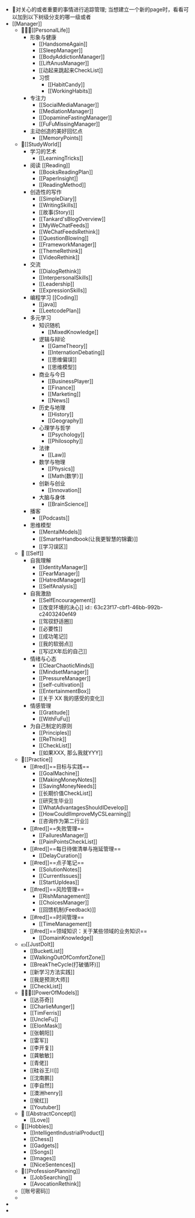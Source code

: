 - 🧱对关心的或者重要的事情进行追踪管理; 当想建立一个新的page时，看看可以加到以下树级分支的哪一级或者
- [[Manager]]
	- 👨🏼‍🎓[[PersonalLife]]
		- 形象与健康
			- [[HandsomeAgain]]
			- [[SleepManager]]
			- [[BodyAddictionManager]]
			- [[LiftAnusManager]]
			- [[动起来跳起来CheckList]]
			- 习惯
				- [[HabitCandy]]
				- [[WorkingHabits]]
		- 专注力
			- [[SocialMediaManager]]
			- [[MediationManager]]
			- [[DopamineFastingManager]]
			- [[FuFuMissingManager]]
		- 主动创造的美好回忆点
			- [[MemoryPoints]]
	- 👔[[StudyWorld]]
		- 学习的艺术
			- [[LearningTricks]]
		- 阅读 [[Reading]]
			- [[BooksReadingPlan]]
			- [[PaperInsight]]
			- [[ReadingMethod]]
		- 创造性的写作
			- [[SimpleDiary]]
			- [[WritingSkills]]
			- [[故事(Story)]]
			- [[Tankard'sBlogOverview]]
			- [[MyWeChatFeeds]]
			- [[WeChatFeedsRethink]]
			- [[QuestionBlowing]]
			- [[FrameworkManager]]
			- [[ThemeRethink]]
			- [[VideoRethink]]
		- 交流
			- [[DialogRethink]]
			- [[InterpersonalSkills]]
			- [[Leadership]]
			- [[ExpressionSkills]]
		- 编程学习 [[Coding]]
			- [[java]]
			- [[LeetcodePlan]]
		- 多元学习
			- 知识随机
				- [[MixedKnowledge]]
			- 逻辑与辩论
				- [[GameTheory]]
				- [[InternationDebating]]
				- [[思维偏误]]
				- [[思维模型]]
			- 商业与今日
				- [[BusinessPlayer]]
				- [[Finance]]
				- [[Marketing]]
				- [[News]]
			- 历史与地理
				- [[History]]
				- [[Geography]]
			- 心理学与哲学
				- [[Psychology]]
				- [[Philosophy]]
			- 法律
				- [[Law]]
			- 数学与物理
				- [[Physics]]
				- [[Math(数学）]]
			- 创新与创业
				- [[Innovation]]
			- 大脑与身体
				- [[BrainScience]]
		- 播客
			- [[Podcasts]]
		- 思维模型
			- [[MentalModels]]
			- [[SmarterHandbook(让我更智慧的锦囊)]]
			- [[学习误区]]
	- 👟 [[Self]]
		- 自我理解
			- [[IdentityManager]]
			- [[FearManager]]
			- [[HatredManager]]
			- [[SelfAnalysis]]
		- 自我激励
			- [[SelfEncouragement]]
			- [[改变环境的决心]]
			  id:: 63c23f17-cbf1-46bb-992b-c2403240ef49
			- [[驾驭舒适圈]]
			- [[必要性]]
			- [[成功笔记]]
			- [[我的软弱点]]
			- [[写过X年后的自己]]
		- 情绪与心态
			- [[ClearChaoticMinds]]
			- [[MindsetManager]]
			- [[PressureManager]]
			- [[self-cultivation]]
			- [[EntertainmentBox]]
			- [[关于 XX 我的感受的变化]]
		- 情感管理
			- [[Gratitude]]
			- [[WithFuFu]]
		- 为自己制定的原则
			- [[Principles]]
			- [[ReThink]]
			- [[CheckList]]
			- [[如果XXX, 那么我就YYY]]
	- 🎳[[Practice]]
		- [[#red]]==目标与实践==
			- [[GoalMachine]]
			- [[MakingMoneyNotes]]
			- [[SavingMoneyNeeds]]
			- [[长期价值CheckList]]
			- [[研究生毕业]]
			- [[WhatAdvantagesShouldIDevelop]]
			- [[HowCouldIImproveMyCSLearning]]
			- [[咨询作为第二行业]]
		- [[#red]]==失败管理==
			- [[FailuresManager]]
			- [[PainPointsCheckList]]
		- [[#red]]==每日待做清单与拖延管理==
			- [[DelayCuration]]
		- [[#red]]==点子笔记==
			- [[SolutionNotes]]
			- [[CurrentIssues]]
			- [[StartUpIdeas]]
		- [[#red]]==风险管理==
			- [[RishManagement]]
			- [[ChoicesManager]]
			- [[回馈机制(Feedback)]]
		- [[#red]]==时间管理==
			- [[TimeManagement]]
		- [[#red]]==领域知识：关于某些领域的业务知识==
			- [[DomainKnowledge]]
	- 💴[[JustDoIt]]
		- [[BucketList]]
		- [[WalkingOutOfComfortZone]]
		- [[BreakTheCycle(打破循环)]]
		- [[新学习方法实践]]
		- [[我是预测大师]]
		- [[CheckList]]
	- 👨🏻‍🚀[[PowerOfModels]]
		- [[达芬奇]]
		- [[CharlieMunger]]
		- [[TimFerris]]
		- [[UncleFu]]
		- [[ElonMask]]
		- [[张朝阳]]
		- [[雷军]]
		- [[李开复]]
		- [[龚敏敏]]
		- [[青佬]]
		- [[硅谷王川]]
		- [[沈南鹏]]
		- [[李自然]]
		- [[澳洲henry]]
		- [[侯红]]
		- [[Youtuber]]
	- 🕋 [[AbstractConcept]]
		- [[Love]]
	- 🍻[[Hobbies]]
		- [[IntelligentIndustrialProduct]]
		- [[Chess]]
		- [[Gadgets]]
		- [[Songs]]
		- [[Images]]
		- [[NiceSentences]]
	- 🥝[[ProfessionPlanning]]
		- [[JobSearching]]
		- [[AvocationRethink]]
	- [[账号密码]]
	-
-
-